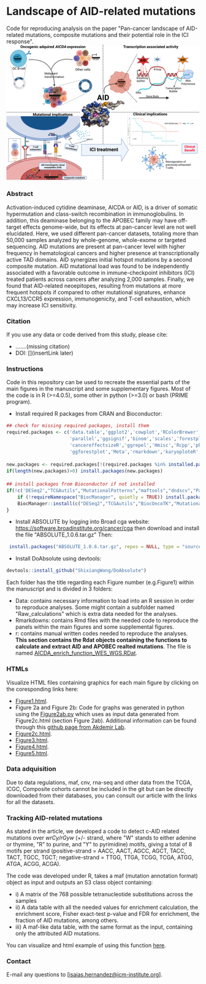# Landscape of AID-related mutations
Code for reproducing analysis on the paper "Pan-cancer landscape of AID-related mutations, composite mutations and their potential role in the ICI response".
![alt text](https://github.com/iS4i4S/Landscape-AICDA-mutations/blob/main/Data/Pan-cancer%20landscape%20of%20AID%20mutations.jpeg "Hi there!")

### Abstract

Activation-induced cytidine deaminase, AICDA or AID, is a driver of somatic hypermutation and class-switch recombination in immunoglobulins. In addition, this deaminase belonging to the APOBEC family may have off-target effects genome-wide, but its effects at pan-cancer level are not well elucidated. Here, we used different pan-cancer datasets, totaling more than 50,000 samples analyzed by whole-genome, whole-exome or targeted sequencing. AID mutations are present at pan-cancer level with higher frequency in hematological cancers and higher presence at transcriptionally active TAD domains. AID synergizes initial hotspot mutations by a second composite mutation. AID mutational load was found to be independently associated with a favorable outcome in immune-checkpoint inhibitors (ICI) treated patients across cancers after analyzing 2,000 samples. Finally, we found that AID-related neoepitopes, resulting from mutations at more frequent hotspots if compared to other mutational signatures, enhance CXCL13/CCR5 expression, immunogenicity, and T-cell exhaustion, which may increase ICI sensitivity.

### Citation
If you use any data or code derived from this study, please cite:

- .......(missing citation) 
- DOI: [](insertLink later)


### Instructions
Code in this repository can be used to recreate the essential parts of the main figures in the manuscript and some supplementary figures. Most of the code is in R (>=4.0.5), some other in python (>=3.0) or bash (PRIME program).

  * Install required R packages from CRAN and Bioconductor:
```r
## check for missing required packages, install them
required.packages <- c('data.table','ggplot2','cowplot','RColorBrewer','Seurat',
                       'parallel','ggsignif','binom','scales','forestplot','ggpubr','survminer','sqldf','annotate','matrixStats','IHW','reshape2',
                       'cancereffectsizeR','ggrepel','Hmisc','Rcpp','pheatmap','ComplexHeatmap','PRIME','Lawstat','e1071','ggbeeswarm','stats','corrplot',
                       'ggforestplot','Meta','rmarkdown','karyoploteR','GSVA','survival','clusterProfiler','circlize')

new.packages <- required.packages[!(required.packages %in% installed.packages()[,"Package"])]
if(length(new.packages)>0) install.packages(new.packages)

## install packages from Bioconductor if not installed
if(!c('DESeq2',"TCGAutils","MutationalPatterns","maftools","dndscv","Palimpsest","BiocOncoTK","seqinr","TxDb.Hsapiens.UCSC.hg19.knownGene","org.Hs.eg.db","genefilter","Biobase","DOSE") %in% installed.packages()) {
    if (!requireNamespace("BiocManager", quietly = TRUE)) install.packages("BiocManager")
    BiocManager::install(c("DESeq2","TCGAutils","BiocOncoTK","MutationalPatterns","maftools","dndscv","Palimpsest","seqinr","TxDb.Hsapiens.UCSC.hg19.knownGene","org.Hs.eg.db","genefilter","Biobase","DOSE","enrichplot"))
}
 ```
  * Install ABSOLUTE by logging into Broad cga website: https://software.broadinstitute.org/cancer/cga then download and install the file "ABSOLUTE_1.0.6.tar.gz" Then:
 ```r
  install.packages("ABSOLUTE_1.0.6.tar.gz", repos = NULL, type = "source")
 ```

  * Install DoAbsolute using devtools: 
  ```r
  devtools::install_github("ShixiangWang/DoAbsolute")
```

Each folder has the title regarding each Figure number (e.g.Figure1) within the manuscript and is divided in 3 folders:
  * Data: contains necessary information to load into an R session in order to reproduce analyses. Some might contain a subfolder named "Raw_calculations" which is extra data needed for the analyses.
  * Rmarkdowns: contains Rmd files with the needed code to reproduce the panels within the main figures and some supplemental figures.
  * r: contains manual written codes needed to reproduce the analyses. **This section contains the Rdat objects containing the functions to calculate and extract AID and APOBEC realted mutations**. The file is named [AICDA_enrich_function_WES_WGS.RDat](https://github.com/iS4i4S/Landscape-AICDA-mutations/blob/main/r/AICDA_enrich_function_WES_WGS.RData).  
  

### HTMLs
Visualize HTML files containing graphics for each main figure by clicking on the coresponding links here:

 * [Figure1.html](http://htmlpreview.github.io/?https://github.com/iS4i4S/Landscape-AICDA-mutations/blob/main/Rmarkdowns/Figure1.html).
 * Figure 2a and Figure 2b: Code for graphs was generated in python using the [Figure2ab.py](https://github.com/iS4i4S/Landscape-AICDA-mutations/blob/main/Rmarkdowns/MutationAggregate.py) which uses as input data generated from Figure2c.html (section Figure 2ab). Additional information can be found through this [github page from Akdemir Lab](https://github.com/akdemirlab/MutationalDistribution).
 * [Figure2c.html](http://htmlpreview.github.io/?https://github.com/iS4i4S/Landscape-AICDA-mutations/blob/main/Rmarkdowns/Figure2.html).
 * [Figure3.html](http://htmlpreview.github.io/?https://github.com/iS4i4S/Landscape-AICDA-mutations/blob/main/Rmarkdowns/Figure3.html).
 * [Figure4.html](http://htmlpreview.github.io/?https://github.com/iS4i4S/Landscape-AICDA-mutations/blob/main/Rmarkdowns/Figure4.html).
 * [Figure5.html](http://htmlpreview.github.io/?https://github.com/iS4i4S/Landscape-AICDA-mutations/blob/main/Rmarkdowns/Figure5.html).

### Data adquisition
Due to data regulations, maf, cnv, rna-seq and other data from the TCGA, ICGC, Composite cohorts cannot be included in the git but can be directly downloaded from their databases, you can consult our article with the links for all the datasets.

### Tracking AID-related mutations

As stated in the article, we developed a code to detect c-AID related mutations over *wrCy/rGyw* (+/- strand, where "W" stands to either adenine or thymine, "R" to purine, and "Y" to pyrimidine) motifs, giving a total of 8 motifs per strand (positive-strand = AACC, AACT, AGCC, AGCT, TACC, TACT, TGCC, TGCT; negative-strand = TTGG, TTGA, TCGG, TCGA, ATGG, ATGA, ACGG, ACGA).

The code was developed under R, takes a maf (mutation annotation format) object as input and outputs an S3 class object containing: 
- i) A matrix of the 768 possible tetranucleotide substitutions across the samples
- ii) A data table with all the needed values for enrichment calculation, the enrichment score, Fisher exact-test p-value and FDR for enrichment, the fraction of AID mutations, among others. 
- iii) A maf-like data table, with the same format as the input, containing only the attributed AID mutations. 

You can visualize and html example of using this function [here](link..missing).


### Contact
E-mail any questions to [isaias.hernandez@icm-institute.org].
